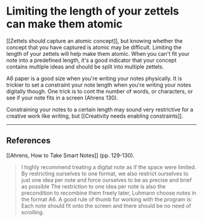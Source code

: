 # Limiting the length of your zettels can make them atomic
[[Zettels should capture an atomic concept]], but knowing whether the concept that you have captured is atomic may be difficult. Limiting the length of your zettels will help make them atomic. When you can't fit your note into a predefined length, it's a good indicator that your concept contains multiple ideas and should be split into multiple zettels.

A6 paper is a good size when you're writing your notes physically. It is trickier to set a constraint your note length when you're writing your notes digitally though. One trick is to cont the number of words, or characters, or see if your note fits in a screen (Ahrens 130).

Constraining your notes to a certain length may sound very restrictive for a creative work like writing, but [[Creativity needs enabling constraints]].

---
## References
[[Ahrens, How to Take Smart Notes]] (pp. 129-130).
> I highly recommend treating a digital note as if the space were limited. By restricting ourselves to one format, we also restrict ourselves to just one idea per note and force ourselves to be as precise and brief as possible The restriction to one idea per note is also the precondition to recombine them freely later, Luhmann choose notes in the format A6. A good rule of thumb for working with the program is: Each note should fit onto the screen and there should be no need of scrolling.

<!-- #evergreen #constraint -->

<!-- {BearID:28FF2E70-DB19-4562-9A4C-B590297C0C43-71920-00017F9CBDCA9C1B} -->
